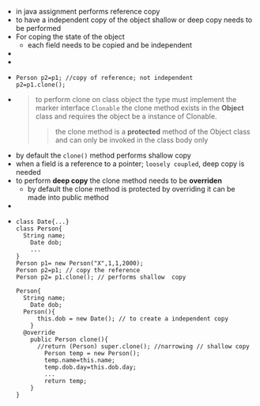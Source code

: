 - in java assignment performs reference copy
- to have a independent copy of the object shallow or deep copy needs to be performed
- For coping the state of the object
	- each field needs to be copied and be independent
-
-
- ```
  Person p2=p1; //copy of reference; not independent
  p2=p1.clone();		
  ```
- > to perform clone on class object the type must implement the marker interface `Clonable`
  the clone method exists in the __Object__ class and requires the object be a instance of Clonable.
  >> the clone method is a __protected__ method of the Object class and can only be invoked in the class body only
- by default the `clone()` method performs shallow copy
- when a field is a reference to a pointer; `loosely coupled`, deep copy is needed
- to perform __deep copy__ the clone method needs to be __overriden__
	- by default the clone method is protected by overriding it can be made into public method
-
- ```
  class Date{...}
  class Person{
  	String name;
      Date dob;
      ...
  }
  Person p1= new Person("X",1,1,2000);
  Person p2=p1; // copy the reference
  Person p2= p1.clone(); // performs shallow  copy
  
  Person{
  	String name;
      Date dob;
  	Person(){
      	this.dob = new Date(); // to create a independent copy
      }
  	@override
      public Person clone(){
      	//return (Person) super.clone(); //narrowing // shallow copy
          Person temp = new Person();
          temp.name=this.name;
          temp.dob.day=this.dob.day;
          ...
          return temp;
      }
  }
  ```